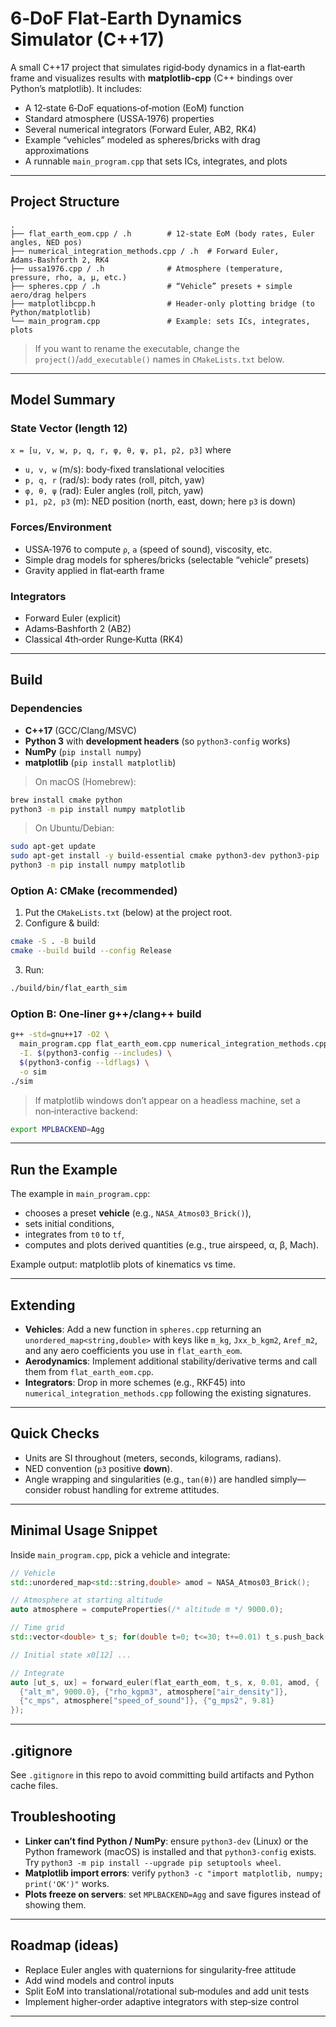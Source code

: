 # 6‑DoF Flat‑Earth Dynamics Simulator (C++17)

A small C++17 project that simulates rigid‑body dynamics in a flat‑earth frame and visualizes results with **matplotlib‑cpp** (C++ bindings over Python’s matplotlib). It includes:
- A 12‑state 6‑DoF equations‑of‑motion (EoM) function
- Standard atmosphere (USSA‑1976) properties
- Several numerical integrators (Forward Euler, AB2, RK4)
- Example “vehicles” modeled as spheres/bricks with drag approximations
- A runnable `main_program.cpp` that sets ICs, integrates, and plots

---

## Project Structure

```
.
├── flat_earth_eom.cpp / .h        # 12‑state EoM (body rates, Euler angles, NED pos)
├── numerical_integration_methods.cpp / .h  # Forward Euler, Adams‑Bashforth 2, RK4
├── ussa1976.cpp / .h              # Atmosphere (temperature, pressure, rho, a, μ, etc.)
├── spheres.cpp / .h               # “Vehicle” presets + simple aero/drag helpers
├── matplotlibcpp.h                # Header‑only plotting bridge (to Python/matplotlib)
└── main_program.cpp               # Example: sets ICs, integrates, plots
```

> If you want to rename the executable, change the `project()`/`add_executable()` names in `CMakeLists.txt` below.

---

## Model Summary

### State Vector (length 12)
`x = [u, v, w, p, q, r, φ, θ, ψ, p1, p2, p3]` where
- `u, v, w` (m/s): body‑fixed translational velocities  
- `p, q, r` (rad/s): body rates (roll, pitch, yaw)  
- `φ, θ, ψ` (rad): Euler angles (roll, pitch, yaw)  
- `p1, p2, p3` (m): NED position (north, east, down; here `p3` is down)

### Forces/Environment
- USSA‑1976 to compute `ρ`, `a` (speed of sound), viscosity, etc.
- Simple drag models for spheres/bricks (selectable “vehicle” presets)
- Gravity applied in flat‑earth frame

### Integrators
- Forward Euler (explicit)
- Adams‑Bashforth 2 (AB2)
- Classical 4th‑order Runge‑Kutta (RK4)

---

## Build

### Dependencies
- **C++17** (GCC/Clang/MSVC)
- **Python 3** with **development headers** (so `python3-config` works)
- **NumPy** (`pip install numpy`)
- **matplotlib** (`pip install matplotlib`)

> On macOS (Homebrew):
```bash
brew install cmake python
python3 -m pip install numpy matplotlib
```
> On Ubuntu/Debian:
```bash
sudo apt-get update
sudo apt-get install -y build-essential cmake python3-dev python3-pip
python3 -m pip install numpy matplotlib
```

### Option A: CMake (recommended)

1) Put the `CMakeLists.txt` (below) at the project root.  
2) Configure & build:
```bash
cmake -S . -B build
cmake --build build --config Release
```
3) Run:
```bash
./build/bin/flat_earth_sim
```

### Option B: One‑liner g++/clang++ build

```bash
g++ -std=gnu++17 -O2 \
  main_program.cpp flat_earth_eom.cpp numerical_integration_methods.cpp ussa1976.cpp spheres.cpp \
  -I. $(python3-config --includes) \
  $(python3-config --ldflags) \
  -o sim
./sim
```

> If matplotlib windows don’t appear on a headless machine, set a non‑interactive backend:
```bash
export MPLBACKEND=Agg
```

---

## Run the Example
The example in `main_program.cpp`:
- chooses a preset **vehicle** (e.g., `NASA_Atmos03_Brick()`),
- sets initial conditions,
- integrates from `t0` to `tf`,
- computes and plots derived quantities (e.g., true airspeed, α, β, Mach).

Example output: matplotlib plots of kinematics vs time.

---

## Extending

- **Vehicles**: Add a new function in `spheres.cpp` returning an `unordered_map<string,double>` with keys like `m_kg`, `Jxx_b_kgm2`, `Aref_m2`, and any aero coefficients you use in `flat_earth_eom`.
- **Aerodynamics**: Implement additional stability/derivative terms and call them from `flat_earth_eom.cpp`.
- **Integrators**: Drop in more schemes (e.g., RKF45) into `numerical_integration_methods.cpp` following the existing signatures.

---

## Quick Checks

- Units are SI throughout (meters, seconds, kilograms, radians).
- NED convention (`p3` positive **down**).
- Angle wrapping and singularities (e.g., `tan(θ)`) are handled simply—consider robust handling for extreme attitudes.

---

## Minimal Usage Snippet

Inside `main_program.cpp`, pick a vehicle and integrate:
```cpp
// Vehicle
std::unordered_map<std::string,double> amod = NASA_Atmos03_Brick();

// Atmosphere at starting altitude
auto atmosphere = computeProperties(/* altitude m */ 9000.0);

// Time grid
std::vector<double> t_s; for(double t=0; t<=30; t+=0.01) t_s.push_back(t);

// Initial state x0[12] ...

// Integrate
auto [ut_s, ux] = forward_euler(flat_earth_eom, t_s, x, 0.01, amod, {
  {"alt_m", 9000.0}, {"rho_kgpm3", atmosphere["air_density"]},
  {"c_mps", atmosphere["speed_of_sound"]}, {"g_mps2", 9.81}
});
```

---

## .gitignore
See `.gitignore` in this repo to avoid committing build artifacts and Python cache files.



## Troubleshooting

- **Linker can’t find Python / NumPy**: ensure `python3-dev` (Linux) or the Python framework (macOS) is installed and that `python3-config` exists. Try `python3 -m pip install --upgrade pip setuptools wheel`.
- **Matplotlib import errors**: verify `python3 -c "import matplotlib, numpy; print('OK')"` works.
- **Plots freeze on servers**: set `MPLBACKEND=Agg` and save figures instead of showing them.

---

## Roadmap (ideas)
- Replace Euler angles with quaternions for singularity‑free attitude
- Add wind models and control inputs
- Split EoM into translational/rotational sub‑modules and add unit tests
- Implement higher‑order adaptive integrators with step‑size control

---


